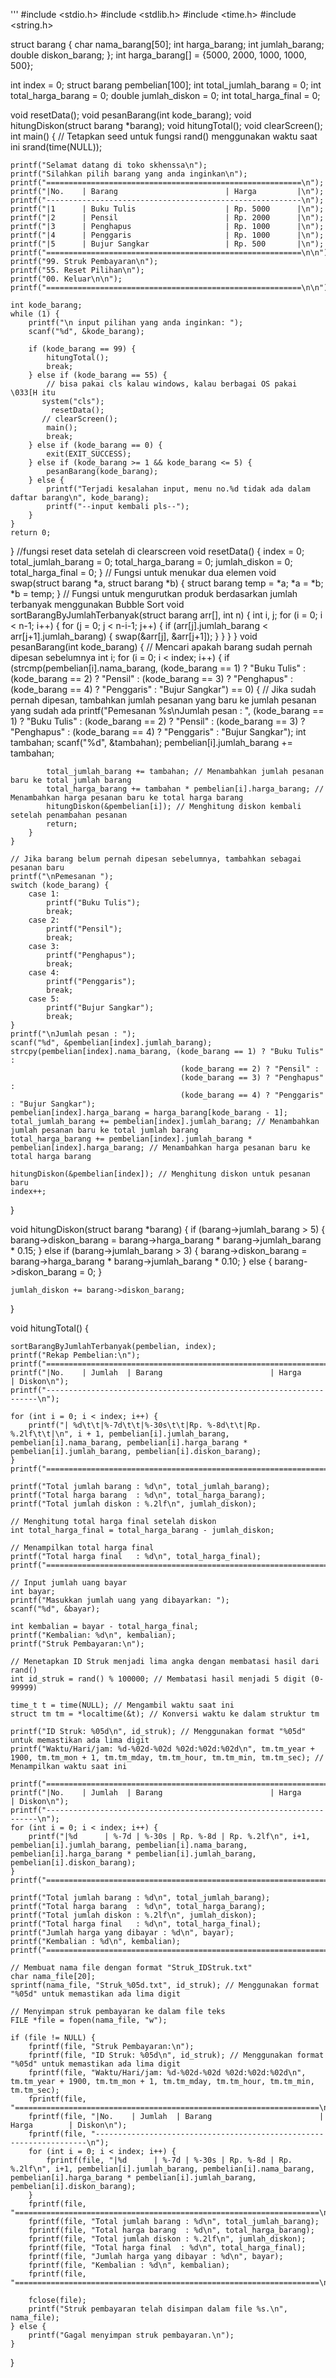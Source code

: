 '''
#include <stdio.h>
#include <stdlib.h>
#include <time.h>
#include <string.h>

struct barang
{
    char nama_barang[50];
    int harga_barang;
    int jumlah_barang;
    double diskon_barang;
};
int harga_barang[] = {5000, 2000, 1000, 1000, 500};

int index = 0;
struct barang pembelian[100];
int total_jumlah_barang = 0;
int total_harga_barang = 0;
double jumlah_diskon = 0;
int total_harga_final = 0;

void resetData();
void pesanBarang(int kode_barang);
void hitungDiskon(struct barang *barang);
void hitungTotal();
void clearScreen();
int main()
{
    // Tetapkan seed untuk fungsi rand() menggunakan waktu saat ini
    srand(time(NULL));

    printf("Selamat datang di toko skhenssa\n");
    printf("Silahkan pilih barang yang anda inginkan\n");
    printf("=========================================================\n");
    printf("|No.    | Barang                        | Harga         |\n");
    printf("---------------------------------------------------------\n");
    printf("|1      | Buku Tulis                    | Rp. 5000      |\n");
    printf("|2      | Pensil                        | Rp. 2000      |\n");
    printf("|3      | Penghapus                     | Rp. 1000      |\n");
    printf("|4      | Penggaris                     | Rp. 1000      |\n");
    printf("|5      | Bujur Sangkar                 | Rp. 500       |\n");
    printf("=========================================================\n\n");
    printf("99. Struk Pembayaran\n");
    printf("55. Reset Pilihan\n");
    printf("00. Keluar\n\n");
    printf("=========================================================\n\n");

    int kode_barang;
    while (1) {
        printf("\n input pilihan yang anda inginkan: ");
        scanf("%d", &kode_barang);

        if (kode_barang == 99) {
            hitungTotal();
            break;
        } else if (kode_barang == 55) {
            // bisa pakai cls kalau windows, kalau berbagai OS pakai \033[H itu
           system("cls");
             resetData();
           // clearScreen();
            main();
            break;
        } else if (kode_barang == 0) {
            exit(EXIT_SUCCESS);
        } else if (kode_barang >= 1 && kode_barang <= 5) {
            pesanBarang(kode_barang);
        } else {
            printf("Terjadi kesalahan input, menu no.%d tidak ada dalam daftar barang\n", kode_barang);
            printf("--input kembali pls--");
        }
    }
    return 0;
}
//fungsi reset data setelah di clearscreen
void resetData() {
    index = 0;
    total_jumlah_barang = 0;
    total_harga_barang = 0;
    jumlah_diskon = 0;
    total_harga_final = 0;
}
// Fungsi untuk menukar dua elemen
void swap(struct barang *a, struct barang *b) {
    struct barang temp = *a;
    *a = *b;
    *b = temp;
}
// Fungsi untuk mengurutkan produk berdasarkan jumlah terbanyak menggunakan Bubble Sort
void sortBarangByJumlahTerbanyak(struct barang arr[], int n) {
    int i, j;
    for (i = 0; i < n-1; i++) {
        for (j = 0; j < n-i-1; j++) {
            if (arr[j].jumlah_barang < arr[j+1].jumlah_barang) {
                swap(&arr[j], &arr[j+1]);
            }
        }
    }
}
void pesanBarang(int kode_barang) {
    // Mencari apakah barang sudah pernah dipesan sebelumnya
    int i;
    for (i = 0; i < index; i++) {
        if (strcmp(pembelian[i].nama_barang, (kode_barang == 1) ? "Buku Tulis" :
                                                (kode_barang == 2) ? "Pensil" :
                                                (kode_barang == 3) ? "Penghapus" :
                                                (kode_barang == 4) ? "Penggaris" : "Bujur Sangkar") == 0) {
            // Jika sudah pernah dipesan, tambahkan jumlah pesanan yang baru ke jumlah pesanan yang sudah ada
            printf("Pemesanan %s\nJumlah pesan : ", (kode_barang == 1) ? "Buku Tulis" :
                                                       (kode_barang == 2) ? "Pensil" :
                                                       (kode_barang == 3) ? "Penghapus" :
                                                       (kode_barang == 4) ? "Penggaris" : "Bujur Sangkar");
            int tambahan;
            scanf("%d", &tambahan);
            pembelian[i].jumlah_barang += tambahan;

            total_jumlah_barang += tambahan; // Menambahkan jumlah pesanan baru ke total jumlah barang
            total_harga_barang += tambahan * pembelian[i].harga_barang; // Menambahkan harga pesanan baru ke total harga barang
            hitungDiskon(&pembelian[i]); // Menghitung diskon kembali setelah penambahan pesanan
            return;
        }
    }

    // Jika barang belum pernah dipesan sebelumnya, tambahkan sebagai pesanan baru
    printf("\nPemesanan ");
    switch (kode_barang) {
        case 1:
            printf("Buku Tulis");
            break;
        case 2:
            printf("Pensil");
            break;
        case 3:
            printf("Penghapus");
            break;
        case 4:
            printf("Penggaris");
            break;
        case 5:
            printf("Bujur Sangkar");
            break;
    }
    printf("\nJumlah pesan : ");
    scanf("%d", &pembelian[index].jumlah_barang);
    strcpy(pembelian[index].nama_barang, (kode_barang == 1) ? "Buku Tulis" :
                                          (kode_barang == 2) ? "Pensil" :
                                          (kode_barang == 3) ? "Penghapus" :
                                          (kode_barang == 4) ? "Penggaris" : "Bujur Sangkar");
    pembelian[index].harga_barang = harga_barang[kode_barang - 1];
    total_jumlah_barang += pembelian[index].jumlah_barang; // Menambahkan jumlah pesanan baru ke total jumlah barang
    total_harga_barang += pembelian[index].jumlah_barang * pembelian[index].harga_barang; // Menambahkan harga pesanan baru ke total harga barang

    hitungDiskon(&pembelian[index]); // Menghitung diskon untuk pesanan baru
    index++;
}


void hitungDiskon(struct barang *barang) {
    if (barang->jumlah_barang > 5) {
        barang->diskon_barang = barang->harga_barang * barang->jumlah_barang * 0.15;
    } else if (barang->jumlah_barang > 3) {
        barang->diskon_barang = barang->harga_barang * barang->jumlah_barang * 0.10;
    } else {
        barang->diskon_barang = 0;
    }

    jumlah_diskon += barang->diskon_barang;
}

void hitungTotal() {

    sortBarangByJumlahTerbanyak(pembelian, index);
    printf("Rekap Pembelian:\n");
    printf("====================================================================\n");
    printf("|No.    | Jumlah  | Barang                        | Harga        | Diskon\n");
    printf("--------------------------------------------------------------------\n");

    for (int i = 0; i < index; i++) {
        printf("| %d\t\t|%-7d\t\t|%-30s\t\t|Rp. %-8d\t\t|Rp. %.2lf\t\t|\n", i + 1, pembelian[i].jumlah_barang, pembelian[i].nama_barang, pembelian[i].harga_barang * pembelian[i].jumlah_barang, pembelian[i].diskon_barang);
    }
    printf("====================================================================\n\n");

    printf("Total jumlah barang : %d\n", total_jumlah_barang);
    printf("Total harga barang  : %d\n", total_harga_barang);
    printf("Total jumlah diskon : %.2lf\n", jumlah_diskon);

    // Menghitung total harga final setelah diskon
    int total_harga_final = total_harga_barang - jumlah_diskon;

    // Menampilkan total harga final
    printf("Total harga final   : %d\n", total_harga_final);
    printf("====================================================================\n\n");

    // Input jumlah uang bayar
    int bayar;
    printf("Masukkan jumlah uang yang dibayarkan: ");
    scanf("%d", &bayar);

    int kembalian = bayar - total_harga_final;
    printf("Kembalian: %d\n", kembalian);
    printf("Struk Pembayaran:\n");

    // Menetapkan ID Struk menjadi lima angka dengan membatasi hasil dari rand()
    int id_struk = rand() % 100000; // Membatasi hasil menjadi 5 digit (0-99999)

    time_t t = time(NULL); // Mengambil waktu saat ini
    struct tm tm = *localtime(&t); // Konversi waktu ke dalam struktur tm

    printf("ID Struk: %05d\n", id_struk); // Menggunakan format "%05d" untuk memastikan ada lima digit
    printf("Waktu/Hari/jam: %d-%02d-%02d %02d:%02d:%02d\n", tm.tm_year + 1900, tm.tm_mon + 1, tm.tm_mday, tm.tm_hour, tm.tm_min, tm.tm_sec); // Menampilkan waktu saat ini

    printf("====================================================================\n");
    printf("|No.    | Jumlah  | Barang                        | Harga        | Diskon\n");
    printf("--------------------------------------------------------------------\n");
    for (int i = 0; i < index; i++) {
        printf("|%d      | %-7d | %-30s | Rp. %-8d | Rp. %.2lf\n", i+1, pembelian[i].jumlah_barang, pembelian[i].nama_barang, pembelian[i].harga_barang * pembelian[i].jumlah_barang, pembelian[i].diskon_barang);
    }
    printf("====================================================================\n\n");

    printf("Total jumlah barang : %d\n", total_jumlah_barang);
    printf("Total harga barang  : %d\n", total_harga_barang);
    printf("Total jumlah diskon : %.2lf\n", jumlah_diskon);
    printf("Total harga final   : %d\n", total_harga_final);
    printf("Jumlah harga yang dibayar : %d\n", bayar);
    printf("Kembalian : %d\n", kembalian);
    printf("====================================================================\n\n");

    // Membuat nama file dengan format "Struk_IDStruk.txt"
    char nama_file[20];
    sprintf(nama_file, "Struk_%05d.txt", id_struk); // Menggunakan format "%05d" untuk memastikan ada lima digit

    // Menyimpan struk pembayaran ke dalam file teks
    FILE *file = fopen(nama_file, "w");

    if (file != NULL) {
        fprintf(file, "Struk Pembayaran:\n");
        fprintf(file, "ID Struk: %05d\n", id_struk); // Menggunakan format "%05d" untuk memastikan ada lima digit
        fprintf(file, "Waktu/Hari/jam: %d-%02d-%02d %02d:%02d:%02d\n", tm.tm_year + 1900, tm.tm_mon + 1, tm.tm_mday, tm.tm_hour, tm.tm_min, tm.tm_sec);
        fprintf(file, "====================================================================\n");
        fprintf(file, "|No.    | Jumlah  | Barang                        | Harga        | Diskon\n");
        fprintf(file, "--------------------------------------------------------------------\n");
        for (int i = 0; i < index; i++) {
            fprintf(file, "|%d      | %-7d | %-30s | Rp. %-8d | Rp. %.2lf\n", i+1, pembelian[i].jumlah_barang, pembelian[i].nama_barang, pembelian[i].harga_barang * pembelian[i].jumlah_barang, pembelian[i].diskon_barang);
        }
        fprintf(file, "====================================================================\n\n");
        fprintf(file, "Total jumlah barang : %d\n", total_jumlah_barang);
        fprintf(file, "Total harga barang  : %d\n", total_harga_barang);
        fprintf(file, "Total jumlah diskon : %.2lf\n", jumlah_diskon);
        fprintf(file, "Total harga final  : %d\n", total_harga_final);
        fprintf(file, "Jumlah harga yang dibayar : %d\n", bayar);
        fprintf(file, "Kembalian : %d\n", kembalian);
        fprintf(file, "====================================================================\n\n");

        fclose(file);
        printf("Struk pembayaran telah disimpan dalam file %s.\n", nama_file);
    } else {
        printf("Gagal menyimpan struk pembayaran.\n");
    }
}
